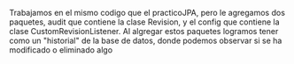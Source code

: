 Trabajamos en el mismo codigo que el practicoJPA, pero le agregamos dos paquetes, audit que contiene la clase Revision, y el config que contiene la clase CustomRevisionListener. Al algregar estos paquetes logramos tener como un "historial" de la base de datos, donde podemos observar si se ha modificado o eliminado algo

